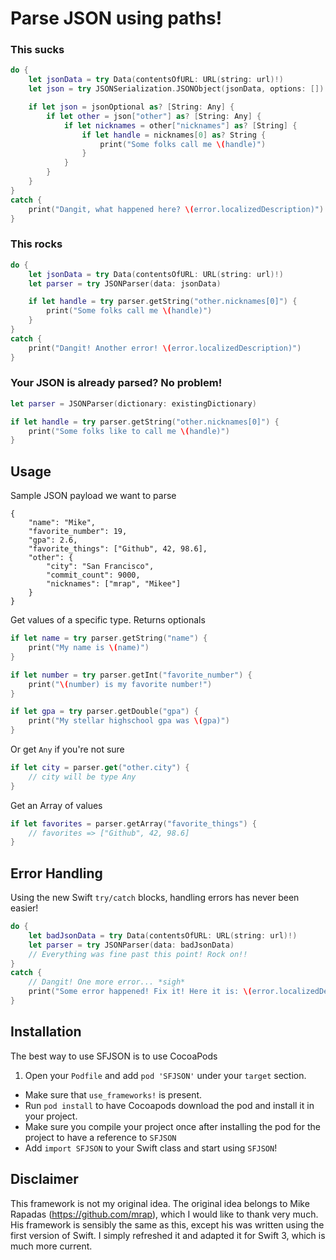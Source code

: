 # Parse JSON using paths!

### This sucks

```swift
do {
	let jsonData = try Data(contentsOfURL: URL(string: url)!)
	let json = try JSONSerialization.JSONObject(jsonData, options: [])

	if let json = jsonOptional as? [String: Any] {
    	if let other = json["other"] as? [String: Any] {
        	if let nicknames = other["nicknames"] as? [String] {
            	if let handle = nicknames[0] as? String {
                	print("Some folks call me \(handle)")
                }
            }
        }
    }
}
catch {
	print("Dangit, what happened here? \(error.localizedDescription)")
}
```

### This rocks

```swift
do {
    let jsonData = try Data(contentsOfURL: URL(string: url)!)
    let parser = try JSONParser(data: jsonData)

	if let handle = try parser.getString("other.nicknames[0]") {
        print("Some folks call me \(handle)")
    }
}
catch {
    print("Dangit! Another error! \(error.localizedDescription)")
}
```

### Your JSON is already parsed? No problem!
```swift
let parser = JSONParser(dictionary: existingDictionary)

if let handle = try parser.getString("other.nicknames[0]") {
	print("Some folks like to call me \(handle)")
}
```

## Usage

Sample JSON payload we want to parse

    {
        "name": "Mike",
        "favorite_number": 19,
        "gpa": 2.6,
        "favorite_things": ["Github", 42, 98.6],
        "other": {
            "city": "San Francisco",
            "commit_count": 9000,
            "nicknames": ["mrap", "Mikee"]
        }
    }

Get values of a specific type. Returns optionals

```swift
if let name = try parser.getString("name") {
    print("My name is \(name)")
}

if let number = try parser.getInt("favorite_number") {
    print("\(number) is my favorite number!")
}

if let gpa = try parser.getDouble("gpa") {
    print("My stellar highschool gpa was \(gpa)")
}
```

Or get `Any` if you're not sure

```swift
if let city = parser.get("other.city") {
    // city will be type Any
}
```

Get an Array of values

```swift
if let favorites = parser.getArray("favorite_things") {
    // favorites => ["Github", 42, 98.6]
}
```

## Error Handling

Using the new Swift `try/catch` blocks, handling errors has never been easier!

```swift
do {
    let badJsonData = try Data(contentsOfURL: URL(string: url)!)
    let parser = try JSONParser(data: badJsonData)
    // Everything was fine past this point! Rock on!!
}
catch {
	// Dangit! One more error... *sigh*
	print("Some error happened! Fix it! Here it is: \(error.localizedDescription)")
}
```

## Installation
The best way to use SFJSON is to use CocoaPods

1. Open your `Podfile` and add `pod 'SFJSON'` under your `target` section.
- Make sure that `use_frameworks!` is present.
- Run `pod install` to have Cocoapods download the pod and install it in your project.
- Make sure you compile your project once after installing the pod for the project to have a reference to `SFJSON`
- Add `import SFJSON` to your Swift class and start using `SFJSON`!

## Disclaimer
This framework is not my original idea. The original idea belongs to Mike Rapadas (https://github.com/mrap), which I would like to thank very much. His framework is sensibly the same as this, except his was written using the first version of Swift. I simply refreshed it and adapted it for Swift 3, which is much more current.